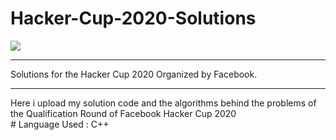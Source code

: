 # Hacker-Cup-2020-Solutions

<img src="https://scontent.fccu11-1.fna.fbcdn.net/v/t39.32972-6/106459247_411797866443721_469790359964320121_n.jpg?_nc_cat=110&_nc_sid=062d2c&_nc_ohc=BzQTuJ0FD3kAX96Y5Jm&_nc_ht=scontent.fccu11-1.fna&oh=055adbb3b1e5ccaa944c795b99e7bed4&oe=5F45FA8C">
<hr>
Solutions for the Hacker Cup 2020 Organized by Facebook.
<hr>
Here i upload my solution code and the algorithms behind the problems of the Qualification Round of Facebook Hacker Cup 2020
<br>
# Language Used : C++


